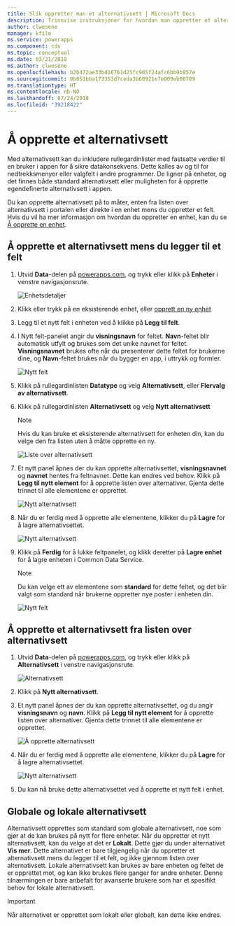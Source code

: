 ```yaml
---
title: Slik oppretter man et alternativsett | Microsoft Docs
description: Trinnvise instruksjoner for hvordan man oppretter et alternativsett.
author: clwesene
manager: kfile
ms.service: powerapps
ms.component: cds
ms.topic: conceptual
ms.date: 03/21/2018
ms.author: clwesene
ms.openlocfilehash: b2b472ae33bd16761d25fc965f24afc6bb9b957e
ms.sourcegitcommit: 0b051bba173353d7ceda3b60921e7e009eb00709
ms.translationtype: HT
ms.contentlocale: nb-NO
ms.lasthandoff: 07/24/2018
ms.locfileid: "39218422"
---
```

# <a name="create-an-option-set"></a>Å opprette et alternativsett

Med alternativsett kan du inkludere rullegardinlister med fastsatte verdier til en bruker i appen for å sikre datakonsekvens. Dette kalles av og til for nedtrekksmenyer eller valgfelt i andre programmer. De ligner på enheter, og det finnes både standard alternativsett eller muligheten for å opprette egendefinerte alternativsett i appen.

Du kan opprette alternativsett på to måter, enten fra listen over alternativsett i portalen eller direkte i en enhet mens du oppretter et felt. Hvis du vil ha mer informasjon om hvordan du oppretter en enhet, kan du se [Å opprette en enhet](data-platform-create-entity.md).

## <a name="creating-an-option-set-while-adding-a-field"></a>Å opprette et alternativsett mens du legger til et felt

1. Utvid **Data**-delen på [powerapps.com](https://web.powerapps.com?utm_source=padocs&utm_medium=linkinadoc&utm_campaign=referralsfromdoc), og trykk eller klikk på **Enheter** i venstre navigasjonsrute.

    ![Enhetsdetaljer](./media/data-platform-cds-create-entity/entitylist.png "Enhetsliste")

2. Klikk eller trykk på en eksisterende enhet, eller [opprett en ny enhet](data-platform-create-entity.md)

3. Legg til et nytt felt i enheten ved å klikke på **Legg til felt**.

4. I Nytt felt-panelet angir du **visningsnavn** for feltet. **Navn**-feltet blir automatisk utfylt og brukes som det unike navnet for feltet. **Visningsnavnet** brukes ofte når du presenterer dette feltet for brukerne dine, og **Navn**-feltet brukes når du bygger en app, i uttrykk og formler.

    ![Nytt felt](./media/data-platform-cds-create-entity/newfieldpanel.png "Nytt felt-panel")

5. Klikk på rullegardinlisten **Datatype** og velg **Alternativsett**, eller **Flervalg av alternativsett**.

6. Klikk på rullegardinlisten **Alternativsett** og velg **Nytt alternativsett**

    > [!NOTE]
    > Hvis du kan bruke et eksisterende alternativsett for enheten din, kan du velge den fra listen uten å måtte opprette en ny.

    ![Liste over alternativsett](./media/data-platform-cds-newoptionset/fieldpanel-1.png "Liste over alternativsett")

7. Et nytt panel åpnes der du kan opprette alternativsettet, **visningsnavnet** og **navnet** hentes fra feltnavnet. Dette kan endres ved behov. Klikk på **Legg til nytt element** for å opprette listen over alternativer. Gjenta dette trinnet til alle elementene er opprettet.

    ![Nytt alternativsett](./media/data-platform-cds-newoptionset/field-optionsetpanel.png "Nytt alternativsett")

8. Når du er ferdig med å opprette alle elementene, klikker du på **Lagre** for å lagre alternativsettet.

    ![Nytt alternativsett](./media/data-platform-cds-newoptionset/field-optionsetpanel-values.png "Nytt alternativsett")

9. Klikk på **Ferdig** for å lukke feltpanelet, og klikk deretter på **Lagre enhet** for å lagre enheten i Common Data Service.

    > [!NOTE]
    > Du kan velge ett av elementene som **standard** for dette feltet, og det blir valgt som standard når brukerne oppretter nye poster i enheten din.

    ![Nytt felt](./media/data-platform-cds-newoptionset/fieldpanel-2.png "Nytt felt-panel")

## <a name="creating-an-option-set-from-the-option-set-list"></a>Å opprette et alternativsett fra listen over alternativsett

1. Utvid **Data**-delen på [powerapps.com](https://web.powerapps.com?utm_source=padocs&utm_medium=linkinadoc&utm_campaign=referralsfromdoc), og trykk eller klikk på **Alternativsett** i venstre navigasjonsrute.

    ![Alternativsett](./media/data-platform-cds-newoptionset/optionsetlist.png "Liste over alternativsett")

2. Klikk på **Nytt alternativsett**.

3. Et nytt panel åpnes der du kan opprette alternativsettet, og du angir **visningsnavn** og **navn**. Klikk på **Legg til nytt element** for å opprette listen over alternativer. Gjenta dette trinnet til alle elementene er opprettet.

    ![Å opprette alternativsett](./media/data-platform-cds-newoptionset/optionset-create.png "Å opprette alternativsett")

4. Når du er ferdig med å opprette alle elementene, klikker du på **Lagre** for å lagre alternativsettet.

    ![Nytt alternativsett](./media/data-platform-cds-newoptionset/optionset-create-values.png "Nytt alternativsett")

5. Du kan nå bruke dette alternativsettet ved å opprette et nytt felt i enhet.

## <a name="global-and-local-option-sets"></a>Globale og lokale alternativsett

Alternativsett opprettes som standard som globale alternativsett, noe som gjør at de kan brukes på nytt for flere enheter. Når du oppretter et nytt alternativsett, kan du velge at det er **Lokalt**. Dette gjør du under alternativet **Vis mer**. Dette alternativet er bare tilgjengelig når du oppretter et alternativsett mens du legger til et felt, og ikke gjennom listen over alternativsett. Lokale alternativsett kan brukes av bare enheten og feltet de er opprettet mot, og kan ikke brukes flere ganger for andre enheter. Denne tilnærmingen er bare anbefalt for avanserte brukere som har et spesifikt behov for lokale alternativsett.

> [!IMPORTANT]
> Når alternativet er opprettet som lokalt eller globalt, kan dette ikke endres.